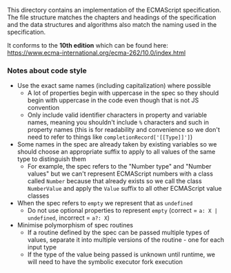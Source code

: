 This directory contains an implementation of the ECMAScript specification. The file structure matches the chapters and headings of the specification and the data structures and algorithms also match the naming used in the specification.

It conforms to the **10th edition** which can be found here: https://www.ecma-international.org/ecma-262/10.0/index.html

### Notes about code style

- Use the exact same names (including capitalization) where possible
  - A lot of properties begin with uppercase in the spec so they should begin with uppercase in the code even though that is not JS convention
  - Only include valid identifier characters in property and variable names, meaning you shouldn't include `%` characters and such in property names (this is for readability and convenience so we don't need to refer to things like `completionRecord['[[Type]]']`)
- Some names in the spec are already taken by existing variables so we should choose an appropriate suffix to apply to all values of the same type to distinguish them
  - For example, the spec refers to the "Number type" and "Number values" but we can't represent ECMAScript numbers with a class called `Number` because that already exists so we call the class `NumberValue` and apply the `Value` suffix to all other ECMAScript value classes
- When the spec refers to `empty` we represent that as `undefined`
  - Do not use optional properties to represent `empty` (correct = `a: X | undefined`, incorrect = `a?: X`)
- Minimise polymorphism of spec routines
  - If a routine defined by the spec can be passed multiple types of values, separate it into multiple versions of the routine - one for each input type
  - If the type of the value being passed is unknown until runtime, we will need to have the symbolic executor fork execution
